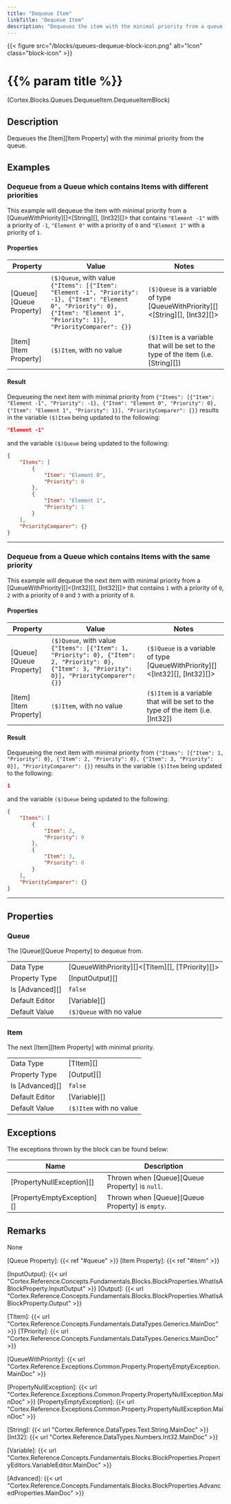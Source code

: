```yaml
---
title: "Dequeue Item"
linkTitle: "Dequeue Item"
description: "Dequeues the item with the minimal priority from a queue."
---
```


{{< figure src="/blocks/queues-dequeue-block-icon.png" alt="Icon" class="block-icon" >}}

# {{% param title %}}

<p class="namespace">(Cortex.Blocks.Queues.DequeueItem.DequeueItemBlock)</p>

## Description

Dequeues the [Item][Item Property] with the minimal priority from the queue.

## Examples

### Dequeue from a Queue which contains Items with different priorities

This example will dequeue the item with minimal priority from a [QueueWithPriority][]&lt;[String][], [Int32][]&gt; that contains `"Element -1"` with a priority of `-1`,   `"Element 0"` with a priority of `0` and `"Element 1"` with a priority of `1`.

#### Properties

| Property           | Value                     | Notes                                    |
|--------------------|---------------------------|------------------------------------------|
| [Queue][Queue Property] | `($)Queue`, with value `{"Items": [{"Item": "Element -1", "Priority": -1}, {"Item": "Element 0", "Priority": 0}, {"Item": "Element 1", "Priority": 1}], "PriorityComparer": {}}` | `($)Queue` is a variable of type [QueueWithPriority][]&lt;[String][], [Int32][]&gt; |
| [Item][Item Property] | `($)Item`, with no value | `($)Item` is a variable that will be set to the type of the item (i.e. [String][]) |

#### Result

Dequeueing the next item with minimal priority from `{"Items": [{"Item": "Element -1", "Priority": -1}, {"Item": "Element 0", "Priority": 0}, {"Item": "Element 1", "Priority": 1}], "PriorityComparer": {}}` results in the variable `($)Item` being updated to the following:

```json
"Element -1"
```

and the variable `($)Queue` being updated to the following:

```json
{
    "Items": [
        {
            "Item": "Element 0", 
            "Priority": 0
        },
        {
            "Item": "Element 1",
            "Priority": 1
        }
    ], 
    "PriorityComparer": {}
}
```

***

### Dequeue from a Queue which contains Items with the same priority

This example will dequeue the next item with minimal priority from a [QueueWithPriority][]&lt;[Int32][], [Int32][]&gt; that contains `1` with a priority of `0`, `2` with a priority of `0` and `3` with a priority of `0`.

#### Properties

| Property           | Value                     | Notes                                    |
|--------------------|---------------------------|------------------------------------------|
| [Queue][Queue Property] | `($)Queue`, with value `{"Items": [{"Item": 1, "Priority": 0}, {"Item": 2, "Priority": 0}, {"Item": 3, "Priority": 0}], "PriorityComparer": {}}` | `($)Queue` is a variable of type [QueueWithPriority][]&lt;[Int32][], [Int32][]&gt; |
| [Item][Item Property] | `($)Item`, with no value | `($)Item` is a variable that will be set to the type of the item (i.e. [Int32]) |

#### Result

Dequeueing the next item with minimal priority from `{"Items": [{"Item": 1, "Priority": 0}, {"Item": 2, "Priority": 0}, {"Item": 3, "Priority": 0}], "PriorityComparer": {}}` results in the variable `($)Item` being updated to the following:

```json
1
```

and the variable `($)Queue` being updated to the following:

```json
{
    "Items": [
        {
            "Item": 2, 
            "Priority": 0
        },
        {
            "Item": 3,
            "Priority": 0
        }
    ], 
    "PriorityComparer": {}
}
```

***

## Properties

### Queue

The [Queue][Queue Property] to dequeue from.
  
| | |
|--------------------|---------------------------|
| Data Type | [QueueWithPriority][]&lt;[TItem][], [TPriority][]&gt; |
| Property Type | [InputOutput][] |
| Is [Advanced][] | `false` |
| Default Editor | [Variable][] |
| Default Value | `($)Queue` with no value |

### Item

The next [Item][Item Property] with minimal priority.

| | |
|--------------------|---------------------------|
| Data Type | [TItem][] |
| Property Type | [Output][] |
| Is [Advanced][] | `false` |
| Default Editor | [Variable][] |
| Default Value | `($)Item` with no value |

## Exceptions

The exceptions thrown by the block can be found below:

| Name     | Description |
|----------|----------|
| [PropertyNullException][] | Thrown when [Queue][Queue Property] is `null`. |
| [PropertyEmptyException][] | Thrown when [Queue][Queue Property] is `empty`.|

## Remarks

None

[Queue Property]: {{< ref "#queue" >}}
[Item Property]: {{< ref "#item" >}}

[InputOutput]: {{< url "Cortex.Reference.Concepts.Fundamentals.Blocks.BlockProperties.WhatIsABlockProperty.InputOutput" >}}
[Output]: {{< url "Cortex.Reference.Concepts.Fundamentals.Blocks.BlockProperties.WhatIsABlockProperty.Output" >}}

[TItem]: {{< url "Cortex.Reference.Concepts.Fundamentals.DataTypes.Generics.MainDoc" >}}
[TPriority]: {{< url "Cortex.Reference.Concepts.Fundamentals.DataTypes.Generics.MainDoc" >}}

[QueueWithPriority]: {{< url "Cortex.Reference.Exceptions.Common.Property.PropertyEmptyException.MainDoc" >}}

[PropertyNullException]: {{< url "Cortex.Reference.Exceptions.Common.Property.PropertyNullException.MainDoc" >}}
[PropertyEmptyException]: {{< url "Cortex.Reference.Exceptions.Common.Property.PropertyNullException.MainDoc" >}}

[String]: {{< url "Cortex.Reference.DataTypes.Text.String.MainDoc" >}}
[Int32]: {{< url "Cortex.Reference.DataTypes.Numbers.Int32.MainDoc" >}}

[Variable]: {{< url "Cortex.Reference.Concepts.Fundamentals.Blocks.BlockProperties.PropertyEditors.VariableEditor.MainDoc" >}}

[Advanced]: {{< url "Cortex.Reference.Concepts.Fundamentals.Blocks.BlockProperties.AdvancedProperties.MainDoc" >}}
